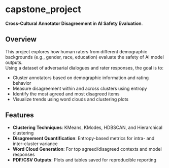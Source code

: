 # capstone_project

**Cross-Cultural Annotator Disagreement in AI Safety Evaluation**.

## Overview

This project explores how human raters from different demographic backgrounds (e.g., gender, race, education) evaluate the safety of AI model outputs.  
Using a dataset of adversarial dialogues and rater responses, the goal is to:

- Cluster annotators based on demographic information and rating behavior  
- Measure disagreement within and across clusters using entropy  
- Identify the most agreed and most disagreed items  
- Visualize trends using word clouds and clustering plots

## Features

- **Clustering Techniques**: KMeans, KModes, HDBSCAN, and Hierarchical clustering  
- **Disagreement Quantification**: Entropy-based metrics for intra- and inter-cluster variance  
- **Word Cloud Generation**: For top agreed/disagreed contexts and model responses  
- **PDF/CSV Outputs**: Plots and tables saved for reproducible reporting
